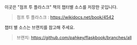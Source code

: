 이곳은 "점프 투 플라스크" 책의 챕터별 소스를 저장한 곳입니다.

> 점프 투 플라스크 : https://wikidocs.net/book/4542

챕터 별 소스는 브랜치를 참고해 주세요.

> 브랜치: https://github.com/pahkey/flaskbook/branches/all
